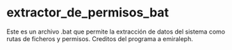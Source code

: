 # extractor_de_permisos_bat
Este es un archivo .bat que permite la extracción de datos del sistema como rutas de ficheros y permisos. 
Creditos del programa a emiraleph. 
